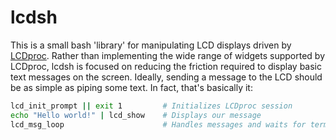 # lcdsh

This is a small bash 'library' for manipulating LCD displays driven by [LCDproc](http://lcdproc.sourceforge.net). Rather than implementing the wide range of widgets supported by LCDproc, lcdsh is focused on reducing the friction required to display basic text messages on the screen. Ideally, sending a message to the LCD should be as simple as piping some text. In fact, that's basically it:

```bash
lcd_init_prompt || exit 1         # Initializes LCDproc session
echo "Hello world!" | lcd_show    # Displays our message
lcd_msg_loop                      # Handles messages and waits for termination
```
